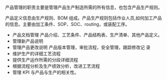 产品管理的职责主要是管理产品生产制造所需的所有信息，也包含产品生产规则。

产品定义信息由生产规则、BOM 组成。产品生产规则包括作业人员,如何加工产品的信息。主要由加工条件、SOP、SOC、routing，或装配工序。 

+ 产品文档管理  产品介绍、工艺条件、产品结构表、生产清单、其他产品定义。 
+ 管理新产品说明 
+ 管理产品更改说明  产品版本管理，审批流程，安全管理，跟踪修改记
录 
+ 维护生产的详细工艺流程 
+ 提供生产运作所需的分段详细流程 
+ 根据流程分析及生产绩效分析，改进工艺流程 
+ 管理  KPI  与产品与生产的相关性。 
